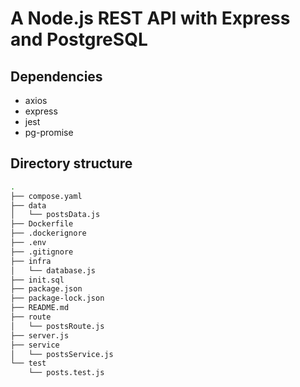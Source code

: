 # A Node.js REST API with Express and PostgreSQL

## Dependencies

- axios
- express
- jest
- pg-promise

## Directory structure

```bash
.
├── compose.yaml
├── data
│   └── postsData.js
├── Dockerfile
├── .dockerignore
├── .env
├── .gitignore
├── infra
│   └── database.js
├── init.sql
├── package.json
├── package-lock.json
├── README.md
├── route
│   └── postsRoute.js
├── server.js
├── service
│   └── postsService.js
└── test
    └── posts.test.js
```

